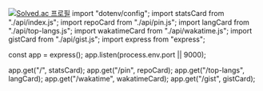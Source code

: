 [![Solved.ac 프로필](http://mazassumnida.wtf/api/generate_badge?boj=ash_girlfriend)](https://solved.ac/ash_girlfriend)
import "dotenv/config";
import statsCard from "./api/index.js";
import repoCard from "./api/pin.js";
import langCard from "./api/top-langs.js";
import wakatimeCard from "./api/wakatime.js";
import gistCard from "./api/gist.js";
import express from "express";

const app = express();
app.listen(process.env.port || 9000);

app.get("/", statsCard);
app.get("/pin", repoCard);
app.get("/top-langs", langCard);
app.get("/wakatime", wakatimeCard);
app.get("/gist", gistCard);
